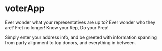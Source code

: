 # voterApp

Ever wonder what your representatives are up to? Ever wonder who they are? Fret no longer! Know your Rep, Do your Prep!

Simply enter your address info, and be greeted with information spanning from party alignment to top donors, and everything in between.
